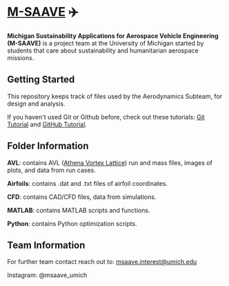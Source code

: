 # [M-SAAVE](https://msaaveofficers.wixsite.com/m-saave) ✈️
**Michigan Sustainability Applications for Aerospace Vehicle Engineering (M-SAAVE)** is a project team at the University of Michigan started by students that care about sustainability and humanitarian aerospace missions. 

## Getting Started
This repository keeps track of files used by the Aerodynamics Subteam, for design and analysis.

If you haven't used Git or Github before, check out these tutorials: [Git Tutorial](https://videotutorials.notion.site/Introduction-to-Git-ac396a0697704709a12b6a0e545db049) and [GitHub Tutorial](https://videotutorials.notion.site/Introduction-to-GitHub-202af6f64bbd4299b15f238dcd09d2a7).

## Folder Information
**AVL**: contains AVL ([Athena Vortex Lattice](https://web.mit.edu/drela/Public/web/avl/)) run and mass files, images of plots, and data from run cases.

**Airfoils**: contains .dat and .txt files of airfoil coordinates.

**CFD**: contains CAD/CFD files, data from simulations.

**MATLAB**: contains MATLAB scripts and functions.

**Python**: contains Python optimization scripts.

## Team Information

For further team contact reach out to: msaave.interest@umich.edu

Instagram: @msaave_umich

